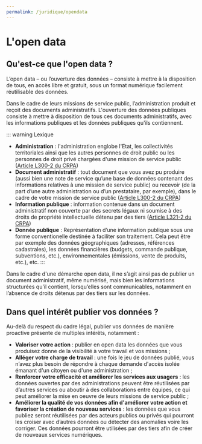 ```yaml
---
permalink: /juridique/opendata
---
```


# L'open data 

## Qu'est-ce que l'open data ? 

L’open data – ou l’ouverture des données – consiste à mettre à la disposition de tous, en accès libre et gratuit, sous un format numérique facilement réutilisable des données. 

Dans le cadre de leurs missions de service public, l’administration produit et reçoit des documents administratifs. L'ouverture des données publiques consiste à mettre à disposition de tous ces documents administratifs, avec les informations publiques et les données publiques qu'ils contiennent. 

::: warning Lexique
* **Administration** : l'administration englobe  l'Etat, les collectivités territoriales ainsi que les autres personnes de droit public ou les personnes de droit privé chargées d'une mission de service public  ([Article L300-2 du CRPA](https://www.legifrance.gouv.fr/affichCodeArticle.do;jsessionid=38EE7903F1DB9BDF237E3916D5943464.tplgfr29s_3?idArticle=LEGIARTI000033218936&cidTexte=LEGITEXT000031366350&dateTexte=20170701https://))
* **Document administratif** : tout document que vous avez pu produire (aussi bien une note de service qu’une base de données contenant des informations relatives à une mission de service public) ou recevoir (de la part d’une autre administration ou d’un prestataire, par exemple), dans le cadre de votre mission de service public ([Article L300-2 du CRPA](https://www.legifrance.gouv.fr/affichCodeArticle.do;jsessionid=38EE7903F1DB9BDF237E3916D5943464.tplgfr29s_3?idArticle=LEGIARTI000033218936&cidTexte=LEGITEXT000031366350&dateTexte=20170701https://))
* **Information publique** : information contenue dans un document administratif non couverte par des secrets légaux ni soumise à des droits de propriété intellectuelle détenu par des tiers ([Article L321-2 du CRPA](https://www.legifrance.gouv.fr/affichCodeArticle.do;jsessionid=3D26427599551CBACAF75B4C44C8715B.tplgfr24s_3?idArticle=LEGIARTI000033218992&cidTexte=LEGITEXT000031366350&dateTexte=20191018))
* **Donnée publique** : Représentation d’une information publique sous une forme conventionelle destinée à faciliter son traitement. Cela peut être par exemple des données géographiques (adresses, références cadastrales), les données financières (budgets, commande publique, subventions, etc.), environnementales (émissions, vente de produits, etc.), etc. 
::: 

Dans le cadre d'une démarche open data, il ne s’agit ainsi pas de publier un document administratif, même numérisé, mais bien les informations structurées qu’il contient, lorsqu’elles sont communicables, notamment en l’absence de droits détenus par des tiers sur les données.

## Dans quel intérêt publier vos données ?

Au-delà du respect du cadre légal, publier vos données de manière proactive présente de multiples intérêts, notamment : 
* **Valoriser votre action** : publier en open data les données que vous produisez donne de la visibilité à votre travail et vos missions ;
* **Alléger votre charge de travail** : une fois le jeu de données publié, vous n’avez plus besoin de répondre à chaque demande d'accès isolée émanant d'un citoyen ou d'une administration ;
* **Renforcer votre efficacité et améliorer les services aux usagers** : les données ouvertes par des administrations peuvent être réutilisées par d’autres services ou aboutir à des collaborations entre équipes, ce qui peut améliorer la mise en oeuvre de leurs missions de service public ;
* **Améliorer la qualité de vos données afin d'améliorer votre action et favoriser la création de nouveau services** :  les données que vous publiez seront réutilisées par des acteurs publics ou privés qui pourront les croiser avec d’autres données ou détecter des anomalies voire les corriger. Ces données pourront être utilisées par des tiers afin de créer de nouveaux services numériques. 

